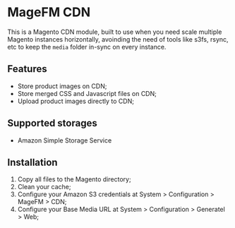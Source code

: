 MageFM CDN
==========

This is a Magento CDN module, built to use when you need scale multiple Magento instances horizontally, avoinding the need of tools like s3fs, rsync, etc to keep the `media` folder in-sync on every instance.

Features
--------

- Store product images on CDN;
- Store merged CSS and Javascript files on CDN;
- Upload product images directly to CDN;

Supported storages
------------------

- Amazon Simple Storage Service

Installation
------------

1. Copy all files to the Magento directory;
2. Clean your cache;
3. Configure your Amazon S3 credentials at System > Configuration > MageFM > CDN;
4. Configure your Base Media URL at System > Configuration > Generatel > Web;
